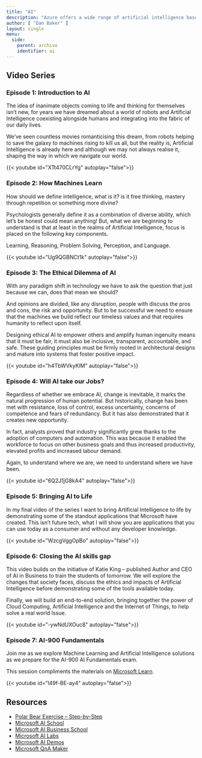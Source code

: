 ```yaml
---
title: "AI"
description: "Azure offers a wide range of artificial intelligence based services. This video will describe some of these, from the AI trained models embedded into Azure services, to pretrained services and frameworks to train your own."
author: [ "Dan Baker" ]
layout: single
menu:
  side:
    parent: archive
    identifier: ai
---
```


## Video Series

### Episode 1: Introduction to AI

The idea of inanimate objects coming to life and thinking for themselves isn’t new, for years we have dreamed about a world of robots and Artificial Intelligence coexisting alongside humans and integrating into the fabric of our daily lives.

We’ve seen countless movies romanticising this dream, from robots helping to save the galaxy to machines rising to kill us all, but the reality is, Artificial Intelligence is already here and although we may not always realise it, shaping the way in which we navigate our world.

{{< youtube id="XTt470CLrYg" autoplay="false">}}

### Episode 2: How Machines Learn

How should we define intelligence, what is it? is it free thinking, mastery through repetition or something more divine?

Psychologists generally define it as a combination of diverse ability, which let’s be honest could mean anything! But, what we are beginning to understand is that at least in the realms of Artificial Intelligence, focus is placed on the following key components.

Learning, Reasoning, Problem Solving, Perception, and Language.

{{< youtube id="Ug9QGBNCt1k" autoplay="false">}}

### Episode 3: The Ethical Dilemma of AI

With any paradigm shift in technology we have to ask the question that just because we can, does that mean we should?

And opinions are divided, like any disruption, people with discuss the pros and cons, the risk and opportunity. But to be successful we need to ensure that the machines we build reflect our timeless values and that requires humanity to reflect upon itself.

Designing ethical AI to empower others and amplify human ingenuity means that it must be fair, it must also be inclusive, transparent, accountable, and safe. These guiding principles must be firmly rooted in architectural designs and mature into systems that foster positive impact.

{{< youtube id="h4TbWVkyKlM" autoplay="false">}}

### Episode 4: Will AI take our Jobs?

Regardless of whether we embrace AI, change is inevitable, it marks the natural progression of human potential. But historically, change has been met with resistance, loss of control, excess uncertainty, concerns of competence and fears of redundancy. But it has also demonstrated that it creates new opportunity.

In fact, analysts proved that industry significantly grew thanks to the adoption of computers and automation. This was because it enabled the workforce to focus on other business goals and thus increased productivity, elevated profits and increased labour demand.

Again, to understand where we are, we need to understand where we have been.

{{< youtube id="6Q2J1jG8kA4" autoplay="false">}}

### Episode 5: Bringing AI to Life

In my final video of the series I want to bring Artificial Intelligence to life by demonstrating some of the standout applications that Microsoft have created. This isn’t future tech, what I will show you are applications that you can use today as a consumer and without any developer knowledge.

{{< youtube id="WzcgVggOpBo" autoplay="false">}}

### Episode 6: Closing the AI skills gap

This video builds on the initiative of Katie King – published Author and CEO of AI in Business to train the students of tomorrow. We will explore the changes that society faces, discuss the ethics and impacts of Artificial Intelligence before demonstrating some of the tools available today.

Finally, we will build an end-to-end solution, bringing together the power of Cloud Computing, Artificial Intelligence and the Internet of Things, to help solve a real world Issue.

{{< youtube id="-ywNdUXOuc8" autoplay="false">}}

### Episode 7: AI-900 Fundamentals

Join me as we explore Machine Learning and Artificial Intelligence solutions as we prepare for the AI-900 AI Fundamentals exam.

This session compliments the materials on [Microsoft Learn](https://docs.microsoft.com/learn/certifications/exams/ai-900).

{{< youtube id="l49f-BE-ay4" autoplay="false">}}

## Resources

* [Polar Bear Exercise – Step-by-Step](https://docs.microsoft.com/learn/modules/build-ml-model-with-azure-stream-analytics/?WT.mc_id=learntv-video-learn)
* [Microsoft AI School](https://aischool.microsoft.com/home)
* [Microsoft AI Business School](https://www.microsoft.com/ai/ai-business-school)
* [Microsoft AI Labs ](https://www.microsoft.com/ai/ai-lab)
* [Microsoft AI Demos](https://aidemos.microsoft.com/)
* [Microsoft QnA Maker](https://www.qnamaker.ai/)
